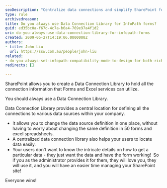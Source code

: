 ```yaml
---
seoDescription: "Centralize data connections and simplify SharePoint form management with a Data Connection Library."
type: rule
archivedreason: 
title: Do you always use Data Connection Library for InfoPath forms?
guid: ed35bc0a-f67d-4c7a-b6a4-769e97a4f1d2
uri: do-you-always-use-data-connection-library-for-infopath-forms
created: 2009-05-27T14:19:06.0000000Z
authors:
- title: John Liu
  url: https://ssw.com.au/people/john-liu
related:
- do-you-always-set-infopath-compatibility-mode-to-design-for-both-rich-and-web-client-forms
redirects: []

---
```


SharePoint allows you to create a Data Connection Library to hold all the connection information that Forms and Excel services can utilize.

You should always use a Data Connection Library.

<!--endintro-->

Data Connection Library provides a central location for defining all the connections to various data sources within your company.

* It allows you to change the data source definition in one place, without having to worry about changing the same definition in 50 forms and excel spreadsheets.
* A centralized data connection library also helps your users to locate data easily.
* Your users don't want to know the intricate details on how to get a particular data - they just want the data and have the form working!  So if you as the administrator provides it for them, they will love you, they will use it, and you will have an easier time managing your SharePoint site!

Everyone wins!

